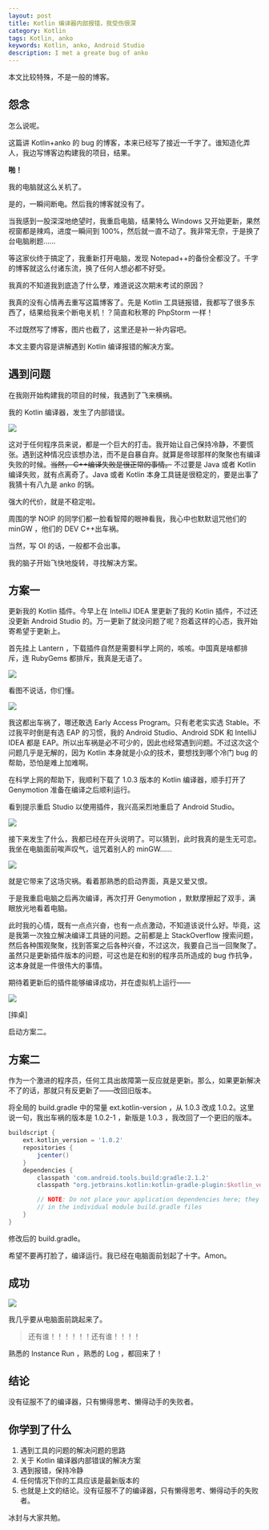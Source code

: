 ```yaml
---
layout: post
title: Kotlin 编译器内部报错，我受伤很深
category: Kotlin
tags: Kotlin, anko
keywords: Kotlin, anko, Android Studio
description: I met a greate bug of anko
---
```


本文比较特殊，不是一般的博客。

## 怨念

怎么说呢。

这篇讲 Kotlin+anko 的 bug 的博客，本来已经写了接近一千字了。谁知造化弄人，我边写博客边构建我的项目，结果。

**啪！**

我的电脑就这么关机了。

是的，一瞬间断电。然后我的博客就没有了。

当我感到一股深深地绝望时，我重启电脑，结果特么 Windows 又开始更新，果然视窗都是辣鸡，进度一瞬间到 100%，然后就一直不动了。我非常无奈，于是换了台电脑刷题……

等这家伙终于搞定了，我重新打开电脑，发现 Notepad++的备份全都没了。千字的博客就这么付诸东流，换了任何人想必都不好受。

我真的不知道我到底造了什么孽，难道说这次期末考试的原因？

我真的没有心情再去重写这篇博客了。先是 Kotlin 工具链报错，我都写了很多东西了，结果给我来个断电关机！？简直和秋寒的 PhpStorm 一样！

不过既然写了博客，图片也截了，这里还是补一补内容吧。

本文主要内容是讲解遇到 Kotlin 编译报错的解决方案。

## 遇到问题

在我刚开始构建我的项目的时候，我遇到了飞来横祸。

我的 Kotlin 编译器，发生了内部错误。

![](https://coding.net/u/ice1000/p/Images/git/raw/master/blog-img/old/java/kt2/1.png)

这对于任何程序员来说，都是一个巨大的打击。我开始让自己保持冷静，不要慌张。遇到这种情况应该想办法，而不是自暴自弃。就算是帝球那样的聚聚也有编译失败的时候。~~当然， C++编译失败是很正常的事情。~~ 不过要是 Java 或者 Kotlin 编译失败，就有点离奇了。Java 或者 Kotlin 本身工具链是很稳定的，要是出事了我猜十有八九是 anko 的锅。

强大的代价，就是不稳定啦。

周围的学 NOIP 的同学们都一脸看智障的眼神看我，我心中也默默诅咒他们的 minGW ，他们的 DEV C++出车祸。

当然，写 OI 的话，一般都不会出事。

我的脑子开始飞快地旋转，寻找解决方案。

## 方案一

更新我的 Kotlin 插件。今早上在 IntelliJ IDEA 里更新了我的 Kotlin 插件，不过还没更新 Android Studio 的。万一更新了就没问题了呢？抱着这样的心态，我开始寄希望于更新上。

首先挂上 Lantern ，下载插件自然是需要科学上网的，咳咳。中国真是啥都排斥，连 RubyGems 都排斥，我真是无语了。

![](https://coding.net/u/ice1000/p/Images/git/raw/master/blog-img/old/java/kt2/2.png)

看图不说话，你们懂。

![](https://coding.net/u/ice1000/p/Images/git/raw/master/blog-img/old/java/kt2/3.png)

我这都出车祸了，哪还敢选 Early Access Program。只有老老实实选 Stable。不过我平时倒是有选 EAP 的习惯，我的 Android Studio、Android SDK 和 IntelliJ IDEA 都是 EAP。所以出车祸是必不可少的，因此也经常遇到问题。不过这次这个问题几乎是无解的，因为 Kotlin 本身就是小众的技术，要想找到哪个冷门 bug 的帮助，恐怕是难上加难啊。

在科学上网的帮助下，我顺利下载了 1.0.3 版本的 Kotlin 编译器，顺手打开了 Genymotion 准备在编译之后顺利运行。

看到提示重启 Studio 以使用插件，我兴高采烈地重启了 Android Studio。

![](https://coding.net/u/ice1000/p/Images/git/raw/master/blog-img/old/java/kt2/4.png)

接下来发生了什么，我都已经在开头说明了。可以猜到，此时我真的是生无可恋。我坐在电脑面前唉声叹气，诅咒着别人的 minGW……

![](https://coding.net/u/ice1000/p/Images/git/raw/master/blog-img/old/java/kt2/5.png)

就是它带来了这场灾祸。看着那熟悉的启动界面，真是又爱又恨。

于是我重启电脑之后再次编译，再次打开 Genymotion ，默默摩擦起了双手，满眼放光地看着电脑。

此时我的心情，既有一点点兴奋，也有一点点激动，不知道该说什么好。毕竟，这是我第一次独立解决编译工具链的问题。之前都是上 StackOverflow 搜索问题，然后各种围观聚聚，找到答案之后各种兴奋，不过这次，我要自己当一回聚聚了。虽然只是更新插件版本的问题，可这也是在和别的程序员所造成的 bug 作抗争，这本身就是一件很伟大的事情。

期待着更新后的插件能够编译成功，并在虚拟机上运行——

![](https://coding.net/u/ice1000/p/Images/git/raw/master/blog-img/old/java/kt2/1.png)

[摔桌]

启动方案二。

## 方案二

作为一个激进的程序员，任何工具出故障第一反应就是更新。那么，如果更新解决不了的话，那就只有反更新了——改回旧版本。

将全局的 build.gradle 中的常量 ext.kotlin-version ，从 1.0.3 改成 1.0.2。这里说一句，我出车祸的版本是 1.0.2-1 ，新版是 1.0.3 ，我改回了一个更旧的版本。

```groovy
buildscript {
    ext.kotlin_version = '1.0.2'
    repositories {
        jcenter()
    }
    dependencies {
        classpath 'com.android.tools.build:gradle:2.1.2'
        classpath "org.jetbrains.kotlin:kotlin-gradle-plugin:$kotlin_version"

        // NOTE: Do not place your application dependencies here; they belong
        // in the individual module build.gradle files
    }
}
```

修改后的 build.gradle。

希望不要再打脸了，编译运行。我已经在电脑面前划起了十字。Amon。

## 成功

![](https://coding.net/u/ice1000/p/Images/git/raw/master/blog-img/old/java/kt2/6.png)

我几乎要从电脑面前跳起来了。

> 还有谁！！！！！！还有谁！！！！

熟悉的 Instance Run ，熟悉的 Log ，都回来了！

## 结论

没有征服不了的编译器，只有懒得思考、懒得动手的失败者。

## 你学到了什么
1. 遇到工具的问题的解决问题的思路
1. 关于 Kotlin 编译器内部错误的解决方案
1. 遇到报错，保持冷静
1. 任何情况下你的工具应该是最新版本的
1. 也就是上文的结论。没有征服不了的编译器，只有懒得思考、懒得动手的失败者。

冰封与大家共勉。